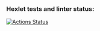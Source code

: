 ### Hexlet tests and linter status:
[![Actions Status](https://github.com/CalledByThe4ire/layout-designer-project-58/workflows/hexlet-check/badge.svg)](https://github.com/CalledByThe4ire/layout-designer-project-58/actions)